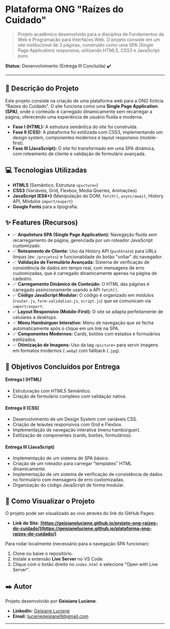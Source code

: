 # Plataforma ONG "Raízes do Cuidado"

> Projeto acadêmico desenvolvido para a disciplina de Fundamentos da Web e Programação para Interfaces Web. O projeto consiste em um site institucional de 3 páginas, construído como uma SPA (Single Page Application) responsiva, utilizando HTML5, CSS3 e JavaScript puro.

**Status:** Desenvolvimento (Entrega III Concluída) ✔️

---

## 📝 Descrição do Projeto

Este projeto consiste na criação de uma plataforma web para a ONG fictícia "Raízes do Cuidado". O site funciona como uma **Single Page Application (SPA)**, onde o conteúdo é carregado dinamicamente sem recarregar a página, oferecendo uma experiência de usuário fluida e moderna.

-   **Fase I (HTML):** A estrutura semântica do site foi construída.
-   **Fase II (CSS):** A plataforma foi estilizada com CSS3, implementando um design system, componentes modernos e layout responsivo (mobile-first).
-   **Fase III (JavaScript):** O site foi transformado em uma SPA dinâmica, com roteamento de cliente e validação de formulário avançada.

## 💻 Tecnologias Utilizadas

-   **HTML5** (Semântico, Estrutura `<picture>`)
-   **CSS3** (Variáveis, Grid, Flexbox, Media Queries, Animações)
-   **JavaScript (ES6+)** (Manipulação do DOM, `fetch()`, `async/await`, History API, Módulos `import/export`)
-   **Google Fonts** para a tipografia.

## ✨ Features (Recursos)

-   ✅ **Arquitetura SPA (Single Page Application):** Navegação fluida sem recarregamento de página, gerenciada por um roteador JavaScript customizado.
-   ✅ **Roteamento de Cliente:** Uso da History API (`pushState`) para URLs limpas (ex: `/projetos`) e funcionalidade do botão "voltar" do navegador.
-   ✅ **Validação de Formulário Avançada:** Sistema de verificação de consistência de dados em tempo real, com mensagens de erro customizadas, que é carregado dinamicamente apenas na página de cadastro.
-   ✅ **Carregamento Dinâmico de Conteúdo:** O HTML das páginas é carregado assincronamente usando a API `fetch()`.
-   ✅ **Código JavaScript Modular:** O código é organizado em módulos (`router.js`, `form-validation.js`, `script.js`) que se comunicam via `import/export`.
-   ✅ **Layout Responsivo (Mobile-First):** O site se adapta perfeitamente de celulares a desktops.
-   ✅ **Menu Hambúrguer Interativo:** Menu de navegação que se fecha automaticamente após o clique em um link na SPA.
-   ✅ **Componentes Modernos:** Cards, botões com estados e formulários estilizados.
-   ✅ **Otimização de Imagens:** Uso da tag `<picture>` para servir imagens em formatos modernos (`.webp`) com fallback (`.jpg`).

## 🎯 Objetivos Concluídos por Entrega

#### Entrega I (HTML)
-   Estruturação com HTML5 Semântico.
-   Criação de formulário complexo com validação nativa.

#### Entrega II (CSS)
-   Desenvolvimento de um Design System com variáveis CSS.
-   Criação de leiautes responsivos com Grid e Flexbox.
-   Implementação de navegação interativa (menu hambúrguer).
-   Estilização de componentes (cards, botões, formulários).

#### Entrega III (JavaScript)
-   Implementação de um sistema de SPA básico.
-   Criação de um roteador para carregar "templates" HTML dinamicamente.
-   Implementação de um sistema de verificação de consistência de dados no formulário com mensagens de erro customizadas.
-   Organização do código JavaScript de forma modular.

## 🚀 Como Visualizar o Projeto

O projeto pode ser visualizado ao vivo através do link do GitHub Pages:

-   **Link do Site:** **[https://geisianeluciene.github.io/projeto-ong-raizes-do-cuidado/](https://geisianeluciene.github.io/plataforma-ong-raizes-do-cuidado/)**

Para rodar localmente (necessário para a navegação SPA funcionar):
1.  Clone ou baixe o repositório.
2.  Instale a extensão **Live Server** no VS Code.
3.  Clique com o botão direito no `index.html` e selecione "Open with Live Server".

## ✒️ Autor

Projeto desenvolvido por **Geisiane Luciene**.

- **LinkedIn:** [Geisiane Luciene](https://www.linkedin.com/in/geisiane-luciene-a51536379/)
- **Email:** [lucienegeisiane9@gmail.com](mailto:lucienegeisiane9@gmail.com)

---